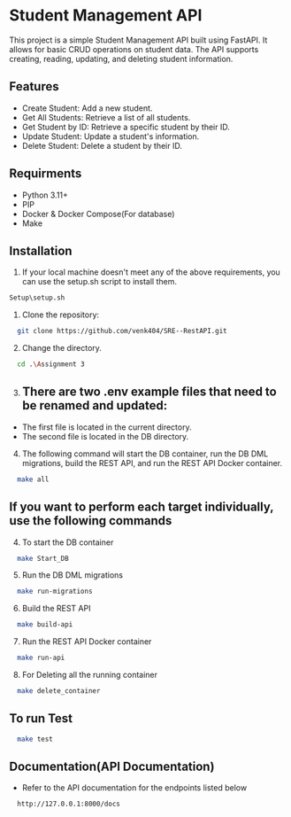 
# Student Management API

This project is a simple Student Management API built using FastAPI. It allows for basic CRUD operations on student data. The API supports creating, reading, updating, and deleting student information.



## Features

- Create Student: Add a new student.
- Get All Students: Retrieve a list of all students.
- Get Student by ID: Retrieve a specific student by their ID.
- Update Student: Update a student's information.
- Delete Student: Delete a student by their ID.


## Requirments
- Python 3.11+
- PIP
- Docker & Docker Compose(For database)
- Make

## Installation

1) If your local machine doesn't meet any of the above requirements, you can use the setup.sh script to install them.

```bash
Setup\setup.sh
```
1) Clone the repository:

```bash
  git clone https://github.com/venk404/SRE--RestAPI.git
```
2) Change the directory.

```bash
  cd .\Assignment 3
```

3) ## There are two .env example files that need to be renamed and updated:

- The first file is located in the current directory.
- The second file is located in the DB directory.


4) The following command will start the DB container, run the DB DML migrations, build the REST API, and run the REST API Docker container.
```bash
  make all
```

## If you want to perform each target individually, use the following commands
4) To start the DB container
```bash
  make Start_DB
```
5) Run the DB DML migrations

```bash
  make run-migrations
```
6) Build the REST API

```bash
  make build-api
```

7) Run the REST API Docker container

```bash
  make run-api
```

8) For Deleting all the running container

```bash
  make delete_container
```


## To run Test
```bash
  make test
```

## Documentation(API Documentation)

- Refer to the API documentation for the endpoints listed below
```bash
  http://127.0.0.1:8000/docs
```
